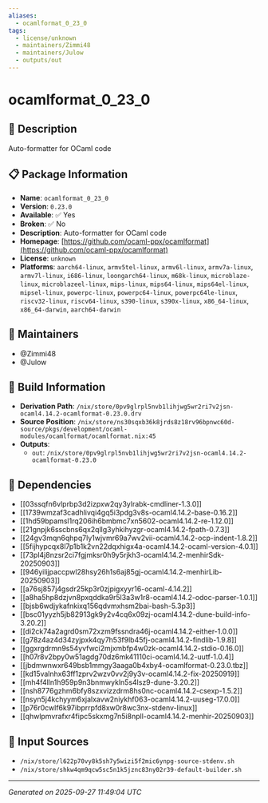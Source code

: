 ```yaml
---
aliases:
  - ocamlformat_0_23_0
tags:
  - license/unknown
  - maintainers/Zimmi48
  - maintainers/Julow
  - outputs/out
---
```


# ocamlformat_0_23_0

## 📝 Description

Auto-formatter for OCaml code

## 📋 Package Information

- **Name**: `ocamlformat_0_23_0`
- **Version**: `0.23.0`
- **Available**: ✅ Yes
- **Broken**: ✅ No
- **Description**: Auto-formatter for OCaml code
- **Homepage**: [https://github.com/ocaml-ppx/ocamlformat](https://github.com/ocaml-ppx/ocamlformat)
- **License**: `unknown`
- **Platforms**: `aarch64-linux`, `armv5tel-linux`, `armv6l-linux`, `armv7a-linux`, `armv7l-linux`, `i686-linux`, `loongarch64-linux`, `m68k-linux`, `microblaze-linux`, `microblazeel-linux`, `mips-linux`, `mips64-linux`, `mips64el-linux`, `mipsel-linux`, `powerpc-linux`, `powerpc64-linux`, `powerpc64le-linux`, `riscv32-linux`, `riscv64-linux`, `s390-linux`, `s390x-linux`, `x86_64-linux`, `x86_64-darwin`, `aarch64-darwin`
## 👥 Maintainers

- @Zimmi48
- @Julow


## 🔧 Build Information

- **Derivation Path**: `/nix/store/0pv9glrpl5nvb1lihjwg5wr2ri7v2jsn-ocaml4.14.2-ocamlformat-0.23.0.drv`
- **Source Position**: `/nix/store/ns30sqxb36k8jrds8z18rv96bpnwc60d-source/pkgs/development/ocaml-modules/ocamlformat/ocamlformat.nix:45`
- **Outputs**:
  - `out`:  `/nix/store/0pv9glrpl5nvb1lihjwg5wr2ri7v2jsn-ocaml4.14.2-ocamlformat-0.23.0`

## 🔗 Dependencies

- [[03ssqfn6vlprbp3d2izpxw2qy3ylrabk-cmdliner-1.3.0]]
- [[1739wmzaf3cadhlivqi4gq5i3pdg3v8s-ocaml4.14.2-base-0.16.2]]
- [[1hd59bpamsl1rq206ih6bmbmc7xn5602-ocaml4.14.2-re-1.12.0]]
- [[21gnpjk6sscbns6qx2qllg3yhkihyzgr-ocaml4.14.2-fpath-0.7.3]]
- [[24gv3mqn6qhpq7ly1wjvmr69a7wv2vii-ocaml4.14.2-ocp-indent-1.8.2]]
- [[5fijhypcqx8l7p1b1k2vn22dqxhigx4a-ocaml4.14.2-ocaml-version-4.0.1]]
- [[73pl4j8nzsr2ci7fgjmksr0h9y5rjkh3-ocaml4.14.2-menhirSdk-20250903]]
- [[946yilijpaccpwl28hsy26h1s6aj85gj-ocaml4.14.2-menhirLib-20250903]]
- [[a76sj857j4gsdr25kp3r0zjpigxyyr16-ocaml-4.14.2]]
- [[a8ha5hp8dzjvn8pxqddka9r5l3a3w1r8-ocaml4.14.2-odoc-parser-1.0.1]]
- [[bjsb6wdjykafnkixq156qdvmxhsm2bai-bash-5.3p3]]
- [[bsc01yyzh5jb82913gk9y2v4cq6x09zj-ocaml4.14.2-dune-build-info-3.20.2]]
- [[di2ck74a2agrd0sm72xzm9fssndra46j-ocaml4.14.2-either-1.0.0]]
- [[g78z4az4d34zyjpxk4qy7h53f9lb45fj-ocaml4.14.2-findlib-1.9.8]]
- [[ggxrgdrmn9s54yvfwci2mjxmbfp4w0zk-ocaml4.14.2-stdio-0.16.0]]
- [[h07r8v2bpy0w51agdg70dz6mk41110ci-ocaml4.14.2-uutf-1.0.4]]
- [[jbdmwnwxr649bsb1mmgy3aaga0b4xby4-ocamlformat-0.23.0.tbz]]
- [[kd15valnhx63ff1zprv2wzv0vv2j9y3v-ocaml4.14.2-fix-20250919]]
- [[mh4f4lln1h959p9n3bnmwykln5s4lsz9-dune-3.20.2]]
- [[nsh8776gzhm6bfy8szxvizzdrm8hs0nc-ocaml4.14.2-csexp-1.5.2]]
- [[nsyn5j4kchyym6xjalxavw2niykhf063-ocaml4.14.2-uuseg-17.0.0]]
- [[p76r0cwlf6k97ibprrpfd8xw0r8wc3nx-stdenv-linux]]
- [[qhwlpmvrafxr4fipc5skxmg7n5i8npll-ocaml4.14.2-menhir-20250903]]

## 📁 Input Sources

- `/nix/store/l622p70vy8k5sh7y5wizi5f2mic6ynpg-source-stdenv.sh`
- `/nix/store/shkw4qm9qcw5sc5n1k5jznc83ny02r39-default-builder.sh`

---
*Generated on 2025-09-27 11:49:04 UTC*
